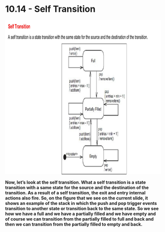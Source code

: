 # 10.14 - Self Transition

<img src="/images/10_14_01.jpg" width="800" height="500">

**Now, let’s look at the self transition. What a self transition is a state transition with a same state for the source and the destination of the transition. As a result of a self transition, the exit and entry internal actions also fire. So, on the figure that we see on the current slide, it shows an example of the stack in which the push and pop trigger events transition to another state or transition back to the same state. So we see how we have a full and we have a partially filled and we have empty and of course we can transition from the partially filled to full and back and then we can transition from the partially filled to empty and back.**